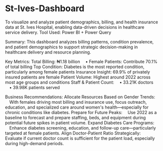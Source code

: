 # St-Ives-Dashboard
To visualize and analyze patient demographics, billing, and health insurance data at St. Ives Hospital, enabling data-driven decisions in healthcare service delivery.
Tool Used: Power BI + Power Query

Summary:
This dashboard analyzes billing patterns, condition prevalence, and patient demographics to support strategic decision-making in healthcare delivery and resource planning.

Key Metrics:
Total Billing: ₦1.18 billion
 • Female Patients: Contribute 70.1% of total billing
Top Condition: Diabetes is the most reported condition, particularly among female patients
Insurance Insight: 69.9% of privately insured patients are female
Patient Volume: Highest around 2022 across most age groups and conditions
Staff & Patient Count:
 • 33.21K doctors
 • 39.98K patients served

Business Recommendations:
Allocate Resources Based on Gender Trends:
 With females driving most billing and insurance use, focus outreach, education, and specialized care around women's health—especially for chronic conditions like diabetes.
Prepare for Future Peaks:
 Use 2022 as a baseline to forecast and prepare staffing, beds, and equipment during potential future spikes in patient volume.
Expand Diabetes Care Programs:
 Enhance diabetes screening, education, and follow-up care—particularly targeted at female patients.
Align Doctor-Patient Ratio Strategically:
 Evaluate if current doctor count is sufficient for the patient load, especially during high-demand periods.
